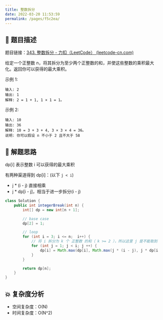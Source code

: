 ```yaml
---
title: 整数拆分
date: 2022-03-20 11:53:59
permalink: /pages/f5c2ea/
---
```


## 📃 题目描述

题目链接：[343. 整数拆分 - 力扣（LeetCode） (leetcode-cn.com)](https://leetcode-cn.com/problems/integer-break/)

给定一个正整数 n，将其拆分为至少两个正整数的和，并使这些整数的乘积最大化。返回你可以获得的最大乘积。

示例 1:

```
输入: 2
输出: 1
解释: 2 = 1 + 1, 1 × 1 = 1。
```

示例 2:

```
输入: 10
输出: 36
解释: 10 = 3 + 3 + 4, 3 × 3 × 4 = 36。
说明: 你可以假设 n 不小于 2 且不大于 58
```

## 🔔 解题思路

dp[i] 表示整数 i 可以获得的最大乘积

有两种渠道得到 dp[i]：(以下 `j < i`)

- j * (i - j) 直接相乘
- j * dp[i - j]，相当于进一步拆分(i - j)


```java
class Solution {
    public int integerBreak(int n) {
        int[] dp = new int[n + 1];

        // base case
        dp[2] = 1;

        // loop
        for (int i = 3; i <= n;  i++) {
            // 将 i 拆分为 k 个 正整数 的和（ k >= 2 ），所以这里 j 是不能取到 i 值得
            for (int j = 1; j < i; j ++) {
                dp[i] = Math.max(dp[i], Math.max(j * (i - j), j * dp[i - j]));
            }
        }

        return dp[n];
    }
}
```

## 💥 复杂度分析

- 空间复杂度：O(N)
- 时间复杂度：O(N^2)
